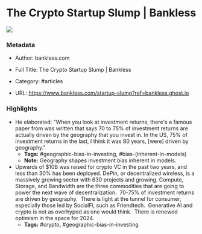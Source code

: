 # The Crypto Startup Slump | Bankless

![](https://readwise-assets.s3.amazonaws.com/static/images/article0.00998d930354.png)

### Metadata

- Author: bankless.com
- Full Title: The Crypto Startup Slump | Bankless
- Category: #articles



- URL: https://www.bankless.com/startup-slump?ref=bankless.ghost.io

### Highlights

- He elaborated: "When you look at investment returns, there's a famous paper from was written that says 70 to 75% of investment returns are actually driven by the geography that you invest in. In the US, 75% of investment returns in the last, I think it was 80 years, [were] driven by geography."
    - **Tags:** #geographic-bias-in-investing, #bias-(inherent-in-models)
    - **Note:** Geography shapes investment bias inherent in models.
- Upwards of $10B was raised for crypto VC in the past two years, and less than 30% has been deployed. DePin, or decentralized wireless, is a massively growing sector with 630 projects and growing. Compute, Storage, and Bandwidth are the three commodities that are going to power the next wave of decentralization.  70-75% of investment returns are driven by geography.  There is light at the tunnel for consumer, especially those led by SocialFi, such as Friendtech.  Generative AI and crypto is not as overhyped as one would think.  There is renewed optimism in the space for 2024.
    - **Tags:** #crypto, #geographic-bias-in-investing
